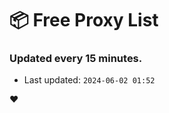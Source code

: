 # :package: Free Proxy List
### Updated every 15 minutes.

- Last updated: `2024-06-02 01:52`

:heart:

